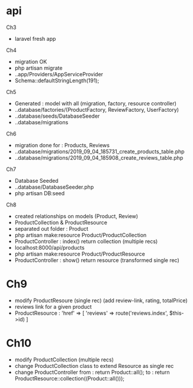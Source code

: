 # api

Ch3
- laravel fresh app

Ch4
- migration OK
- php artisan migrate
- ..app/Providers/AppServiceProvider
- Schema::defaultStringLength(191);


Ch5
- Generated : model with all (migration, factory, resource controller)
- ..database/factories/(ProductFactory, ReviewFactory, UserFactory)
- ..database/seeds/DatabaseSeeder
- ..database/migrations

Ch6
- migration done for : Products, Reviews
- ..database/migrations/2019_09_04_185731_create_products_table.php
- ..database/migrations/2019_09_04_185908_create_reviews_table.php

Ch7
- Database Seeded
- ..database/DatabaseSeeder.php
- php artisan DB:seed

Ch8
- created relationships on models (Product, Review)
- ProductCollection & ProductResource
- separated out folder : Product
- php artisan make:resource Product/ProductCollection
- ProductController : index() return collection (multiple recs)
- localhost:8000/api/products
- php artisan make:resource Product/ProductResource
- ProductController : show() return resource (transformed single rec)

Ch9
===
- modify ProductResoure (single rec) (add review-link, rating, totalPrice)
- reviews link for a given product
- ProductResource :
  'href' => [
     'reviews' => route('reviews.index', $this->id)
  ]

Ch10
====
- modify ProductCollection (multiple recs)
- change ProductCollection class to extend Resource as single rec
- change ProductController from :
  return Product::all();
  to :
  return ProductResource::collection((Product::all()));
